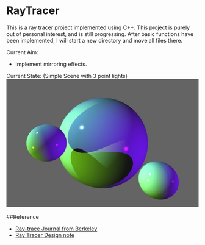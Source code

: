 # RayTracer

This is a ray tracer project implemented using C++. This project is purely out of personal interest, and is still progressing. After basic functions have been implemented, I will start a new directory and move all files there.

Current Aim:
* Implement mirroring effects.

Current State:
(Simple Scene with 3 point lights)
![Simple Scene with 3 point lights](image.jpg)


##Reference
* [Ray-trace Journal from Berkeley](http://inst.eecs.berkeley.edu/~cs184/fa09/raytrace_journal.php)
* [Ray Tracer Design note](http://inst.eecs.berkeley.edu/~cs184/fa09/resources/raytracing.htm)
